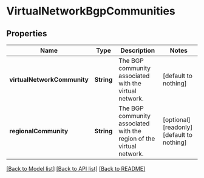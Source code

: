 # VirtualNetworkBgpCommunities


## Properties
Name | Type | Description | Notes
------------ | ------------- | ------------- | -------------
**virtualNetworkCommunity** | **String** | The BGP community associated with the virtual network. | [default to nothing]
**regionalCommunity** | **String** | The BGP community associated with the region of the virtual network. | [optional] [readonly] [default to nothing]


[[Back to Model list]](../README.md#models) [[Back to API list]](../README.md#api-endpoints) [[Back to README]](../README.md)


